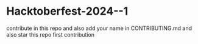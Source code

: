 # Hacktoberfest-2024--1

contribute in this repo and also add your name in CONTRIBUTING.md
and also star this repo
first contribution
